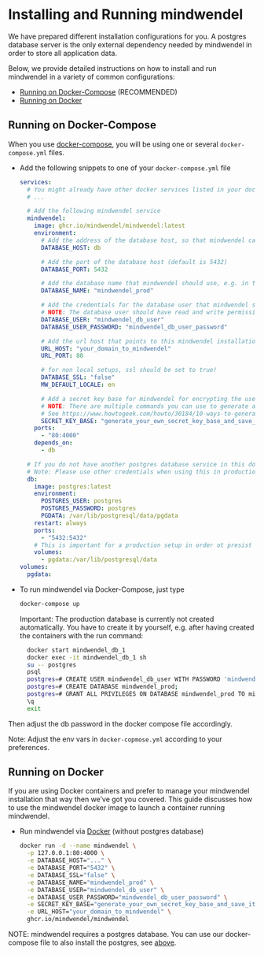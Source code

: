 # Installing and Running mindwendel

We have prepared different installation configurations for you. A postgres database server is the only external dependency needed by mindwendel in order to store all application data.

Below, we provide detailed instructions on how to install and run mindwendel in a variety of common configurations:

- [Running on Docker-Compose](#running-on-docker-compose) (RECOMMENDED)
- [Running on Docker](#running-on-docker)

## Running on Docker-Compose

When you use [docker-compose](https://docs.docker.com/compose/), you will be using one or several `docker-compose.yml` files.

- Add the following snippets to one of your `docker-compose.yml` file

  ```yml
  services:
    # You might already have other docker services listed in your docker-compose file
    # ...

    # Add the following mindwendel service
    mindwendel:
      image: ghcr.io/mindwendel/mindwendel:latest
      environment:
        # Add the address of the database host, so that mindwendel can find the database, e.g. an ip address or a reference to another service in the docker-compose file
        DATABASE_HOST: db

        # Add the port of the database host (default is 5432)
        DATABASE_PORT: 5432

        # Add the database name that mindwendel should use, e.g. in this case we created and named the database `mindwendel_prod`
        DATABASE_NAME: "mindwendel_prod"

        # Add the credentials for the database user that mindwendel should use to access the database
        # NOTE: The database user should have read and write permissions
        DATABASE_USER: "mindwendel_db_user"
        DATABASE_USER_PASSWORD: "mindwendel_db_user_password"

        # Add the url host that points to this mindwendel installation. This is used by mindwendel to generate urls with the right host throughout the app.
        URL_HOST: "your_domain_to_mindwendel"
        URL_PORT: 80

        # for non local setups, ssl should be set to true!
        DATABASE_SSL: "false"
        MW_DEFAULT_LOCALE: en

        # Add a secret key base for mindwendel for encrypting the use session
        # NOTE: There are multiple commands you can use to generate a secret key base. Pick one command you like, e.g. `date +%s | sha256sum | base64 | head -c 64 ; echo`
        # See https://www.howtogeek.com/howto/30184/10-ways-to-generate-a-random-password-from-the-command-line/
        SECRET_KEY_BASE: "generate_your_own_secret_key_base_and_save_it"
      ports:
        - "80:4000"
      depends_on:
        - db

    # If you do not have another postgres database service in this docker-compose, you can add this postgres service.
    # Note: Please use other credentials when using this in production.
    db:
      image: postgres:latest
      environment:
        POSTGRES_USER: postgres
        POSTGRES_PASSWORD: postgres
        PGDATA: /var/lib/postgresql/data/pgdata
      restart: always
      ports:
        - "5432:5432"
      # This is important for a production setup in order ot presist the mindwendel database even the docker container is stopped and removed
      volumes:
        - pgdata:/var/lib/postgresql/data
  volumes:
    pgdata:
  ```

- To run mindwendel via Docker-Compose, just type
  ```sh
  docker-compose up
  ```

  Important: The production database is currently not created automatically. You have to create it by yourself, e.g. after having created the containers with the run command:
  ```sh
    docker start mindwendel_db_1
    docker exec -it mindwendel_db_1 sh
    su -- postgres
    psql
    postgres=# CREATE USER mindwendel_db_user WITH PASSWORD 'mindwendel_db_user_password';
    postgres=# CREATE DATABASE mindwendel_prod;
    postgres=# GRANT ALL PRIVILEGES ON DATABASE mindwendel_prod TO mindwendel_db_user;
    \q
    exit
  ```

Then adjust the db password in the docker compose file accordingly.

Note: Adjust the env vars in `docker-copmose.yml` according to your preferences.


## Running on Docker

If you are using Docker containers and prefer to manage your mindwendel installation that way then we’ve got you covered. This guide discusses how to use the mindwendel docker image to launch a container running mindwendel.

- Run mindwendel via [Docker](https://docs.docker.com/engine/reference/run/) (without postgres database)
  ```sh
  docker run -d --name mindwendel \
    -p 127.0.0.1:80:4000 \
    -e DATABASE_HOST="..." \
    -e DATABASE_PORT="5432" \
    -e DATABASE_SSL="false" \
    -e DATABASE_NAME="mindwendel_prod" \
    -e DATABASE_USER="mindwendel_db_user" \
    -e DATABASE_USER_PASSWORD="mindwendel_db_user_password" \
    -e SECRET_KEY_BASE="generate_your_own_secret_key_base_and_save_it" \
    -e URL_HOST="your_domain_to_mindwendel" \
    ghcr.io/mindwendel/mindwendel
  ```

NOTE: mindwendel requires a postgres database. You can use our docker-compose file to also install the postgres, see [above](#running-on-docker-compose).
